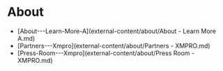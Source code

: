 # About

* [About---Learn-More-A](external-content/about/About - Learn More A.md)
* [Partners---Xmpro](external-content/about/Partners - XMPRO.md)
* [Press-Room---Xmpro](external-content/about/Press Room - XMPRO.md)
